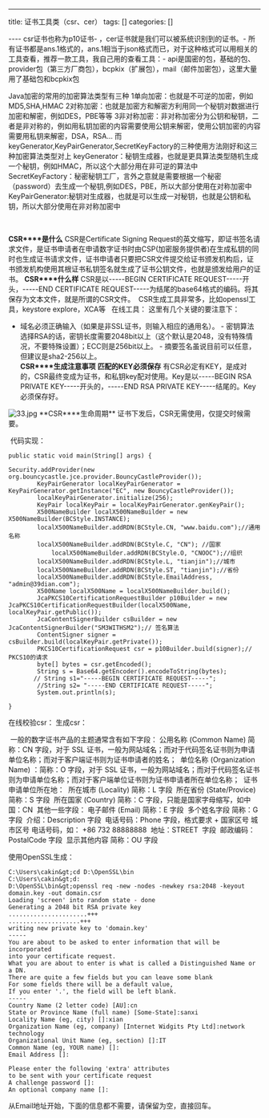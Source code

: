 
--- 
title:  证书工具类（csr、cer） 
tags: []
categories: [] 

---- csr证书也称为p10证书- ，cer证书就是我们可以被系统识别到的证书。- 所有证书都是ans.1格式的，ans.1相当于json格式而已，对于这种格式可以用相关的工具查看，推荐一款工具，我自己用的查看工具：- api是国密的包，基础的包、provider包（第三方厂商包），bcpkix（扩展包），mail（邮件加密包），这里大量用了基础包和bcpkix包
>  
 Java加密的常用的加密算法类型有三种 
 1单向加密：也就是不可逆的加密，例如MD5,SHA,HMAC 
 2对称加密：也就是加密方和解密方利用同一个秘钥对数据进行加密和解密，例如DES，PBE等等 
 3非对称加密：非对称加密分为公钥和秘钥，二者是非对称的，例如用私钥加密的内容需要使用公钥来解密，使用公钥加密的内容需要用私钥来解密，DSA，RSA... 
 而keyGenerator,KeyPairGenerator,SecretKeyFactory的三种使用方法刚好和这三种加密算法类型对上 
 keyGenerator：秘钥生成器，也就是更具算法类型随机生成一个秘钥，例如HMAC，所以这个大部分用在非可逆的算法中 
 SecretKeyFactory：秘密秘钥工厂，言外之意就是需要根据一个秘密（password）去生成一个秘钥,例如DES，PBE，所以大部分使用在对称加密中 
 KeyPairGenerator:秘钥对生成器，也就是可以生成一对秘钥，也就是公钥和私钥，所以大部分使用在非对称加密中 


 

>  
 **CSR****是什么** 
 CSR是Certificate Signing Request的英文缩写，即证书签名请求文件，是证书申请者在申请数字证书时由CSP(加密服务提供者)在生成私钥的同时也生成证书请求文件，证书申请者只要把CSR文件提交给证书颁发机构后，证书颁发机构使用其根证书私钥签名就生成了证书公钥文件，也就是颁发给用户的证书。 
 **CSR****什么样** 
 CSR是以-----BEGIN CERTIFICATE REQUEST-----开头，-----END CERTIFICATE REQUEST-----为结尾的base64格式的编码。将其保存为文本文件，就是所谓的CSR文件。 
 <img alt="" src="https://img-blog.csdnimg.cn/img_convert/f8c3c9682c997b0c4443a5058a306efb.png"> 
 CSR生成工具非常多，比如openssl工具，keystore explore，XCA等   在线工具： 
 这里有几个关键的要注意下： 
 -  域名必须正确输入（如果是非SSL证书，则输入相应的通用名）。 -  密钥算法选择RSA的话，密钥长度需要2048bit以上（这个默认是2048，没有特殊情况，不要特殊设置）；ECC则是256bit以上。 -  摘要签名虽说目前可以任意，但建议是sha2-256以上。  
 **CSR****生成注意事项** 
 **匹配的****KEY****必须保存** 
 有CSR必定有KEY，是成对的，CSR最终变成为证书，和私钥key配对使用。Key是以-----BEGIN RSA PRIVATE KEY-----开头的，-----END RSA PRIVATE KEY-----结尾的。Key必须保存好。 
 <img alt="33.jpg" src="https://img-blog.csdnimg.cn/img_convert/1460d2ca92c64a6b88a95256c1d8aceb.png"> 
 **CSR****生命周期** 
 证书下发后，CSR无需使用，仅提交时候需要。 


 代码实现：

```
public static void main(String[] args) {

Security.addProvider(new org.bouncycastle.jce.provider.BouncyCastleProvider());
        KeyPairGenerator localKeyPairGenerator = KeyPairGenerator.getInstance("EC", new BouncyCastleProvider());
        localKeyPairGenerator.initialize(256);
        KeyPair localKeyPair = localKeyPairGenerator.genKeyPair();
        X500NameBuilder localX500NameBuilder = new X500NameBuilder(BCStyle.INSTANCE);
        localX500NameBuilder.addRDN(BCStyle.CN, "www.baidu.com");//通用名称
        localX500NameBuilder.addRDN(BCStyle.C, "CN"); //国家
            localX500NameBuilder.addRDN(BCStyle.O, "CNOOC");//组织
        localX500NameBuilder.addRDN(BCStyle.L, "tianjin");//城市
        localX500NameBuilder.addRDN(BCStyle.ST, "tianjin");//省份
        localX500NameBuilder.addRDN(BCStyle.EmailAddress, "admin@39dian.com");
        X500Name localX500Name = localX500NameBuilder.build();
        JcaPKCS10CertificationRequestBuilder p10Builder = new JcaPKCS10CertificationRequestBuilder(localX500Name, localKeyPair.getPublic());
        JcaContentSignerBuilder csBuilder = new JcaContentSignerBuilder("SM3WITHSM2");// 签名算法
        ContentSigner signer = csBuilder.build(localKeyPair.getPrivate());
        PKCS10CertificationRequest csr = p10Builder.build(signer);// PKCS10的请求
        byte[] bytes = csr.getEncoded();
        String s = Base64.getEncoder().encodeToString(bytes);
       // String s1="-----BEGIN CERTIFICATE REQUEST-----";
        //String s2= "-----END CERTIFICATE REQUEST-----";
        System.out.println(s);

}
```

>  
 在线校验csr： 
 生成csr： 


>  
  一般的数字证书产品的主题通常含有如下字段： 公用名称 (Common Name) 简称：CN 字段，对于 SSL 证书，一般为网站域名；而对于代码签名证书则为申请单位名称；而对于客户端证书则为证书申请者的姓名；  单位名称 (Organization Name) ：简称：O 字段，对于 SSL 证书，一般为网站域名；而对于代码签名证书则为申请单位名称；而对于客户端单位证书则为证书申请者所在单位名称；  证书申请单位所在地：  所在城市 (Locality) 简称：L 字段  所在省份 (State/Provice) 简称：S 字段  所在国家 (Country) 简称：C 字段，只能是国家字母缩写，如中国：CN  其他一些字段： 电子邮件 (Email) 简称：E 字段  多个姓名字段 简称：G 字段  介绍：Description 字段  电话号码：Phone 字段，格式要求 + 国家区号 城市区号 电话号码，如： +86 732 88888888  地址：STREET  字段  邮政编码：PostalCode 字段  显示其他内容 简称：OU 字段 


使用OpenSSL生成：

```
C:\Users\cakin&gt;cd D:\OpenSSL\bin
C:\Users\cakin&gt;d:
D:\OpenSSL\bin&gt;openssl req -new -nodes -newkey rsa:2048 -keyout domain.key -out domain.csr
Loading 'screen' into random state - done
Generating a 2048 bit RSA private key
......................+++
....................+++
writing new private key to 'domain.key'
-----
You are about to be asked to enter information that will be incorporated
into your certificate request.
What you are about to enter is what is called a Distinguished Name or a DN.
There are quite a few fields but you can leave some blank
For some fields there will be a default value,
If you enter '.', the field will be left blank.
-----
Country Name (2 letter code) [AU]:cn
State or Province Name (full name) [Some-State]:sanxi
Locality Name (eg, city) []:xian
Organization Name (eg, company) [Internet Widgits Pty Ltd]:network technology
Organizational Unit Name (eg, section) []:IT
Common Name (eg, YOUR name) []:
Email Address []:
 
Please enter the following 'extra' attributes
to be sent with your certificate request
A challenge password []:
An optional company name []:
```

从Email地址开始，下面的信息都不需要，请保留为空，直接回车。 
